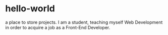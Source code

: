 # hello-world
a place to store projects. 
I am a student, teaching myself Web Development in order to acquire a job as a Front-End Developer.
